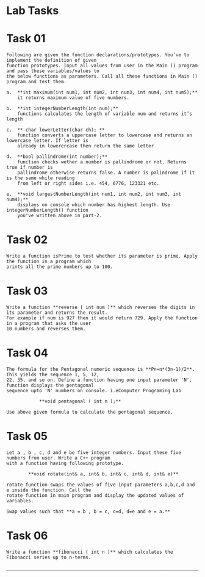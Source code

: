 # Lab Tasks

# Task 01

	Following are given the function declarations/prototypes. You’ve to implement the definition of given
	function prototypes. Input all values from user in the Main () program and pass these variables/values to
	the below functions as parameters. Call all these functions in Main () program and test them.

	a. 	**int maximum(int num1, int num2, int num3, int num4, int num5);**
		it returns maximum value of five numbers.

	b. 	**int integerNumberLength(int num);**
		functions calculates the length of variable num and returns it’s length
	
	c. 	** char lowerLetter(char ch); **
		function converts a uppercase letter to lowercase and returns an lowercase letter. If letter is
		already in lowerercase then return the same letter
	
	d. 	**bool pallindrome(int number);**
		function checks wether a number is pallindrome or not. Returns true if number is
		pallindrome otherwise returns false. A number is palindrome if it is the same while reading
		from left or right sides i.e. 454, 6776, 123321 etc.
	
	e. 	**void largestNumberLength(int num1, int num2, int num3, int num4);**
		displays on console which number has highest length. Use integerNumberLength() function
		you've written above in part-2.

# Task 02

	Write a function isPrime to test whether its parameter is prime. Apply the function in a program which
	prints all the prime numbers up to 100.

# Task 03

	Write a function **reverse ( int num )** which reverses the digits in its parameter and returns the result.
	For example if num is 927 then it would return 729. Apply the function in a program that asks the user
	10 numbers and reverses them.

# Task 04
	The formula for the Pentagonal numeric sequence is **Pn=n*(3n-1)/2**. This yields the sequence 1, 5, 12,
	22, 35, and so on. Define a function having one input parameter 'N', function displays the pentagonal
	sequence upto 'N' numbers on console. i.eComputer Programing Lab

				**void pentagonal ( int n );**

	Use above given formula to calculate the pentagonal sequence.

# Task 05

	Let a , b , c, d and e be five integer numbers. Input these five numbers from user. Write a C++ program
	with a function having following prototype.

			**void rotate(int& a, int& b, int& c, int& d, int& e)**

	rotate function swaps the values of five input parameters a,b,c,d and e inside the function. Call the
	rotate function in main program and display the updated values of variables.

	Swap values such that **a = b , b = c, c=d, d=e and e = a.**

# Task 06

	Write a function **fibonacci ( int n )** which calculates the Fibonacci series up to n-terms.

	___________________________________________________________________________________________________________